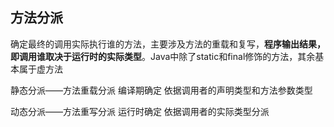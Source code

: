 ## 方法分派
确定最终的调用实际执行谁的方法，主要涉及方法的重载和复写，**程序输出结果，即调用谁取决于运行时的实际类型**。Java中除了static和final修饰的方法，其余基本属于虚方法

静态分派——方法重载分派
编译期确定
依据调用者的声明类型和方法参数类型

动态分派——方法重写分派
运行时确定
依据调用者的实际类型分派